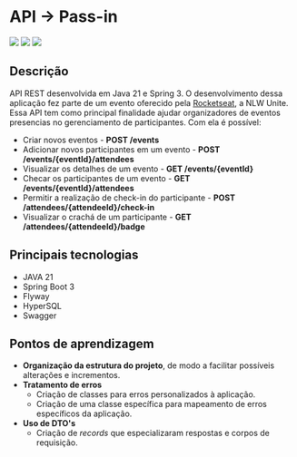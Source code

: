 # API -> Pass-in

<img src="https://img.shields.io/badge/Spring_Boot-F2F4F9?style=for-the-badge&logo=spring-boot" /> <img src="https://img.shields.io/badge/java-%23ED8B00.svg?style=for-the-badge&logo=openjdk&logoColor=black" /> <img src="https://img.shields.io/badge/Swagger-85EA2D?style=for-the-badge&logo=Swagger&logoColor=white" />

## Descrição

API REST desenvolvida em Java 21 e Spring 3. O desenvolvimento dessa aplicação fez parte de um evento oferecido pela [Rocketseat](https://github.com/rocketseat-education/), a NLW Unite. Essa API tem como principal finalidade ajudar organizadores de eventos presencias no gerenciamento de participantes. Com ela é possível:

- Criar novos eventos - **POST /events**
- Adicionar novos participantes em um evento - **POST /events/{eventId}/attendees**
- Visualizar os detalhes de um evento - **GET /events/{eventId}**
- Checar os participantes de um evento - **GET /events/{eventId}/attendees**
- Permitir a realização de check-in do participante - **POST /attendees/{attendeeId}/check-in**
- Visualizar o crachá de um participante - **GET /attendees/{attendeeId}/badge**

## Principais tecnologias

- JAVA 21
- Spring Boot 3
- Flyway
- HyperSQL
- Swagger

## Pontos de aprendizagem

- **Organização da estrutura do projeto**, de modo a facilitar possíveis alterações e incrementos.
- **Tratamento de erros**
  - Criação de classes para erros personalizados à aplicação.
  - Criação de uma classe específica para mapeamento de erros
    específicos da aplicação.
- **Uso de DTO's**
  - Criação de _records_ que especializaram respostas e corpos de requisição.
